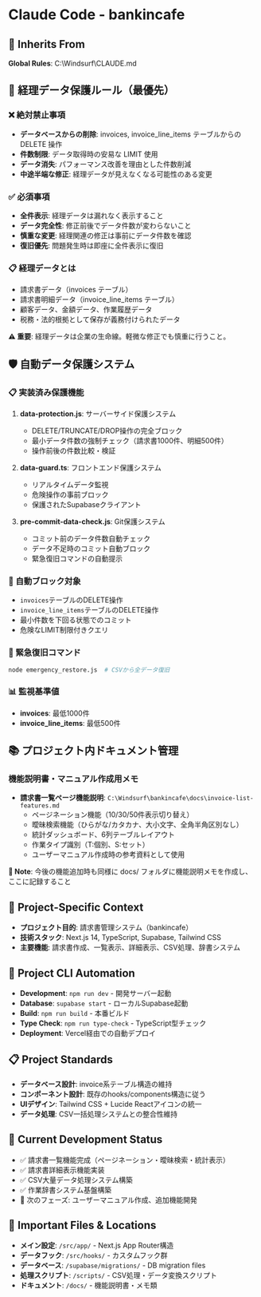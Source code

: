 # Claude Code - bankincafe

## 📖 Inherits From
**Global Rules**: C:\Windsurf\CLAUDE.md

## 🚨 経理データ保護ルール（最優先）

### ❌ 絶対禁止事項
- **データベースからの削除**: invoices, invoice_line_items テーブルからの DELETE 操作
- **件数制限**: データ取得時の安易な LIMIT 使用
- **データ消失**: パフォーマンス改善を理由とした件数削減
- **中途半端な修正**: 経理データが見えなくなる可能性のある変更

### ✅ 必須事項
- **全件表示**: 経理データは漏れなく表示すること
- **データ完全性**: 修正前後でデータ件数が変わらないこと
- **慎重な変更**: 経理関連の修正は事前にデータ件数を確認
- **復旧優先**: 問題発生時は即座に全件表示に復旧

### 📋 経理データとは
- 請求書データ（invoices テーブル）
- 請求書明細データ（invoice_line_items テーブル）
- 顧客データ、金額データ、作業履歴データ
- 税務・法的根拠として保存が義務付けられたデータ

**⚠️ 重要**: 経理データは企業の生命線。軽微な修正でも慎重に行うこと。

## 🛡️ 自動データ保護システム

### 📋 実装済み保護機能
1. **data-protection.js**: サーバーサイド保護システム
   - DELETE/TRUNCATE/DROP操作の完全ブロック
   - 最小データ件数の強制チェック（請求書1000件、明細500件）
   - 操作前後の件数比較・検証

2. **data-guard.ts**: フロントエンド保護システム
   - リアルタイムデータ監視
   - 危険操作の事前ブロック
   - 保護されたSupabaseクライアント

3. **pre-commit-data-check.js**: Git保護システム
   - コミット前のデータ件数自動チェック
   - データ不足時のコミット自動ブロック
   - 緊急復旧コマンドの自動提示

### 🚨 自動ブロック対象
- `invoices`テーブルのDELETE操作
- `invoice_line_items`テーブルのDELETE操作
- 最小件数を下回る状態でのコミット
- 危険なLIMIT制限付きクエリ

### 🔧 緊急復旧コマンド
```bash
node emergency_restore.js  # CSVから全データ復旧
```

### 📊 監視基準値
- **invoices**: 最低1000件
- **invoice_line_items**: 最低500件

## 📚 プロジェクト内ドキュメント管理

### 機能説明書・マニュアル作成用メモ
- **請求書一覧ページ機能説明**: `C:\Windsurf\bankincafe\docs\invoice-list-features.md`
  - ページネーション機能（10/30/50件表示切り替え）
  - 曖昧検索機能（ひらがな/カタカナ、大小文字、全角半角区別なし）
  - 統計ダッシュボード、6列テーブルレイアウト
  - 作業タイプ識別（T:個別、S:セット）
  - ユーザーマニュアル作成時の参考資料として使用

**📝 Note**: 今後の機能追加時も同様に docs/ フォルダに機能説明メモを作成し、ここに記録すること

## 🎯 Project-Specific Context
- **プロジェクト目的**: 請求書管理システム（bankincafe）
- **技術スタック**: Next.js 14, TypeScript, Supabase, Tailwind CSS
- **主要機能**: 請求書作成、一覧表示、詳細表示、CSV処理、辞書システム

## 🚀 Project CLI Automation
- **Development**: `npm run dev` - 開発サーバー起動
- **Database**: `supabase start` - ローカルSupabase起動
- **Build**: `npm run build` - 本番ビルド
- **Type Check**: `npm run type-check` - TypeScript型チェック
- **Deployment**: Vercel経由での自動デプロイ

## 📋 Project Standards
- **データベース設計**: invoice系テーブル構造の維持
- **コンポーネント設計**: 既存のhooks/components構造に従う
- **UIデザイン**: Tailwind CSS + Lucide Reactアイコンの統一
- **データ処理**: CSV一括処理システムとの整合性維持

## 🔄 Current Development Status
- ✅ 請求書一覧機能完成（ページネーション・曖昧検索・統計表示）
- ✅ 請求書詳細表示機能実装
- ✅ CSV大量データ処理システム構築
- ✅ 作業辞書システム基盤構築
- 🔄 次のフェーズ: ユーザーマニュアル作成、追加機能開発

## 📝 Important Files & Locations
- **メイン設定**: `/src/app/` - Next.js App Router構造
- **データフック**: `/src/hooks/` - カスタムフック群
- **データベース**: `/supabase/migrations/` - DB migration files
- **処理スクリプト**: `/scripts/` - CSV処理・データ変換スクリプト
- **ドキュメント**: `/docs/` - 機能説明書・メモ類